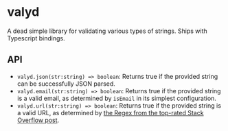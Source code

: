 # valyd
A dead simple library for validating various types of strings.  Ships with Typescript bindings.

## API
- `valyd.json(str:string) => boolean`: Returns true if the provided string can be successfully JSON parsed.
- `valyd.email(str:string) => boolean`: Returns true if the provided string is a valid email, as determined by `isEmail` in its simplest configuration.
- `valyd.url(str:string) => boolean`: Returns true if the provided string is a valid URL, as determined by [the Regex from the top-rated Stack Overflow post](https://stackoverflow.com/a/5717133/2128308).
